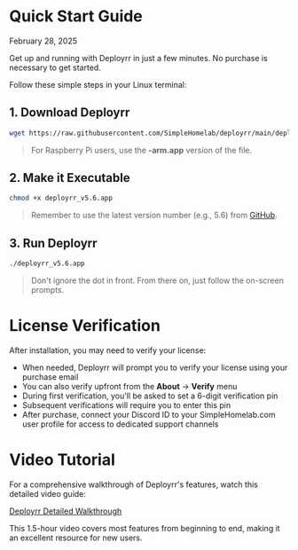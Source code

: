 # Quick Start Guide
February 28, 2025

Get up and running with Deployrr in just a few minutes. No purchase is necessary to get started.

Follow these simple steps in your Linux terminal:

## 1. Download Deployrr
```bash
wget https://raw.githubusercontent.com/SimpleHomelab/deployrr/main/deployrr_v5.6.app
```

> For Raspberry Pi users, use the **-arm.app** version of the file.

## 2. Make it Executable
```bash
chmod +x deployrr_v5.6.app
```

> Remember to use the latest version number (e.g., 5.6) from [GitHub](https://github.com/SimpleHomelab/deployrr).

## 3. Run Deployrr
```bash
./deployrr_v5.6.app
```

> Don't ignore the dot in front. From there on, just follow the on-screen prompts.

# License Verification

After installation, you may need to verify your license:

- When needed, Deployrr will prompt you to verify your license using your purchase email
- You can also verify upfront from the **About** -> **Verify** menu
- During first verification, you'll be asked to set a 6-digit verification pin
- Subsequent verifications will require you to enter this pin
- After purchase, connect your Discord ID to your SimpleHomelab.com user profile for access to dedicated support channels

# Video Tutorial

For a comprehensive walkthrough of Deployrr's features, watch this detailed video guide:

[Deployrr Detailed Walkthrough](https://www.youtube.com/watch?v=rdqbAr0TFnQ)

This 1.5-hour video covers most features from beginning to end, making it an excellent resource for new users.
